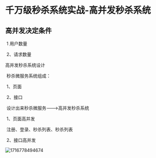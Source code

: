 # 千万级秒杀系统实战-高并发秒杀系统



## 高并发决定条件

​    1   用户数量

​     2、请求数量

高并发秒杀系统设计

​           秒杀微服务系统组成：

​           1、页面

​           2、接口

​       设计出来秒杀微服务--->高并发秒杀系统

​             1、页面高并发

​                      注册、登录、秒杀列表、秒杀列表

​              2、接口高并发

 





![1716778494674](D:\Administrator\Documents\assets\1716778494674.png)